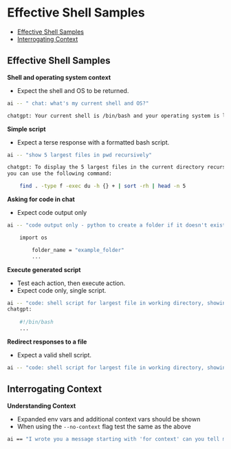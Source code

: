 # Effective Shell Samples

<!-- vim-markdown-toc GFM -->

- [Effective Shell Samples](#effective-shell-samples)
- [Interrogating Context](#interrogating-context)

<!-- vim-markdown-toc -->

## Effective Shell Samples

**Shell and operating system context**

- Expect the shell and OS to be returned.

```bash
ai -- " chat: what's my current shell and OS?"

chatgpt: Your current shell is /bin/bash and your operating system is linux.
```

**Simple script**

- Expect a terse response with a formatted bash script.

```bash
ai -- "show 5 largest files in pwd recursively"

chatgpt: To display the 5 largest files in the current directory recursively,
you can use the following command:

    find . -type f -exec du -h {} + | sort -rh | head -n 5
```

**Asking for code in chat**

- Expect code output only

```bash
ai -- "code output only - python to create a folder if it doesn't exist"

    import os

        folder_name = "example_folder"
        ...
```

**Execute generated script**

- Test each action, then execute action.
- Expect code only, single script.

```bash
ai -- "code: shell script for largest file in working directory, showing size"
chatgpt:
    
    #!/bin/bash
    ...
```

**Redirect responses to a file**

- Expect a valid shell script.

```bash
ai -- "code: shell script for largest file in working directory, showing size" > find.sh
```

## Interrogating Context

**Understanding Context**

- Expanded env vars and additional context vars should be shown
- When using the `--no-context` flag test the same as the above

```bash
ai == "I wrote you a message starting with 'for context' can you tell me what you have read from this."
```
